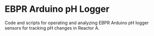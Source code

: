 # EBPR Arduino pH Logger

Code and scripts for operating and analyzing EBPR Arduino pH logger sensors for tracking pH changes in Reactor A.
